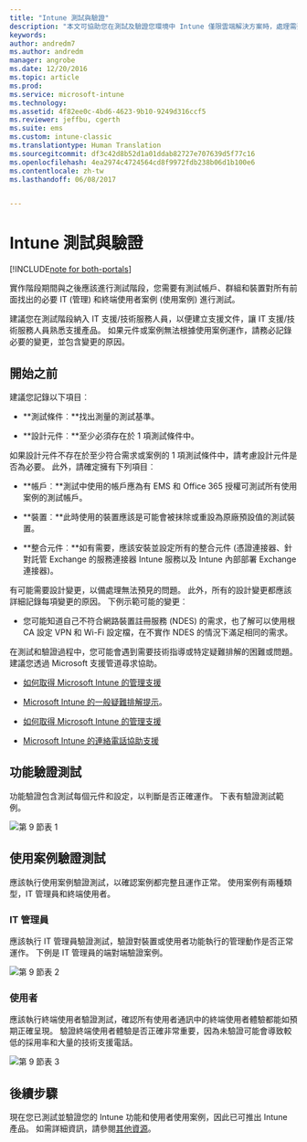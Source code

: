 ```yaml
---
title: "Intune 測試與驗證"
description: "本文可協助您在測試及驗證您環境中 Intune 僅限雲端解決方案時，處理需要考量的所有詳細資訊。"
keywords: 
author: andredm7
ms.author: andredm
manager: angrobe
ms.date: 12/20/2016
ms.topic: article
ms.prod: 
ms.service: microsoft-intune
ms.technology: 
ms.assetid: 4f82ee0c-4bd6-4623-9b10-9249d316ccf5
ms.reviewer: jeffbu, cgerth
ms.suite: ems
ms.custom: intune-classic
ms.translationtype: Human Translation
ms.sourcegitcommit: df3c42d8b52d1a01ddab82727e707639d5f77c16
ms.openlocfilehash: 4ea2974c4724564cd8f9972fdb238b06d1b100e6
ms.contentlocale: zh-tw
ms.lasthandoff: 06/08/2017


---
```


# <a name="intune-testing-and-validation"></a>Intune 測試與驗證

[!INCLUDE[note for both-portals](./includes/note-for-both-portals.md)]

實作階段期間與之後應該進行測試階段，您需要有測試帳戶、群組和裝置對所有前面找出的必要 IT (管理) 和終端使用者案例 (使用案例) 進行測試。

建議您在測試階段納入 IT 支援/技術服務人員，以便建立支援文件，讓 IT 支援/技術服務人員熟悉支援產品。 如果元件或案例無法根據使用案例運作，請務必記錄必要的變更，並包含變更的原因。

## <a name="before-you-begin"></a>開始之前

建議您記錄以下項目︰

-   **測試條件︰**找出測量的測試基準。

-   **設計元件︰**至少必須存在於 1 項測試條件中。

如果設計元件不存在於至少符合需求或案例的 1 項測試條件中，請考慮設計元件是否為必要。 此外，請確定擁有下列項目︰

-   **帳戶︰**測試中使用的帳戶應為有 EMS 和 Office 365 授權可測試所有使用案例的測試帳戶。

-   **裝置︰**此時使用的裝置應該是可能會被抹除或重設為原廠預設值的測試裝置。

-   **整合元件︰**如有需要，應該安裝並設定所有的整合元件 (憑證連接器、針對託管 Exchange 的服務連接器 Intune 服務以及 Intune 內部部署 Exchange 連接器)。

有可能需要設計變更，以備處理無法預見的問題。 此外，所有的設計變更都應該詳細記錄每項變更的原因。 下例示範可能的變更︰

-   您可能知道自己不符合網路裝置註冊服務 (NDES) 的需求，也了解可以使用根 CA 設定 VPN 和 Wi-Fi 設定檔，在不實作 NDES 的情況下滿足相同的需求。

在測試和驗證過程中，您可能會遇到需要技術指導或特定疑難排解的困難或問題。 建議您透過 Microsoft 支援管道尋求協助。

-   [如何取得 Microsoft Intune 的管理支援](/intune-classic/troubleshoot/how-to-get-support-for-microsoft-intune)

-   [Microsoft Intune 的一般疑難排解提示](/intune-classic/troubleshoot/general-troubleshooting-tips-for-microsoft-intune)。

-   [如何取得 Microsoft Intune 的管理支援](/intune-classic/troubleshoot/how-to-get-support-for-microsoft-intune)

-   [Microsoft Intune 的連絡電話協助支援](/intune-classic/troubleshoot/contact-assisted-phone-support-for-microsoft-intune)

## <a name="functional-validation-testing"></a>功能驗證測試

功能驗證包含測試每個元件和設定，以判斷是否正確運作。 下表有驗證測試範例。

![第 9 節表 1](./media/section-9-image-1-table.PNG)

## <a name="use-case-validation-testing"></a>使用案例驗證測試

應該執行使用案例驗證測試，以確認案例都完整且運作正常。 使用案例有兩種類型，IT 管理員和終端使用者。

### <a name="it-admin"></a>IT 管理員

應該執行 IT 管理員驗證測試，驗證對裝置或使用者功能執行的管理動作是否正常運作。 下例是 IT 管理員的端對端驗證案例。

![第 9 節表 2](./media/section-9-image-2-table.PNG)

### <a name="end-user"></a>使用者

應該執行終端使用者驗證測試，確認所有使用者通訊中的終端使用者體驗都能如預期正確呈現。 驗證終端使用者體驗是否正確非常重要，因為未驗證可能會導致較低的採用率和大量的技術支援電話。

![第 9 節表 3](./media/section-9-image-3-table.PNG)

## <a name="next-steps"></a>後續步驟

現在您已測試並驗證您的 Intune 功能和使用者使用案例，因此已可推出 Intune 產品。 如需詳細資訊，請參閱[其他資源](planning-guide-resources.md)。


